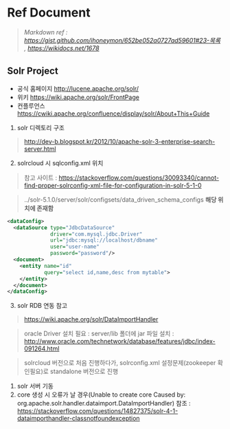 Ref Document
=============
> ###### Markdown ref : https://gist.github.com/ihoneymon/652be052a0727ad59601#23-목록 , https://wikidocs.net/1678

Solr Project 
-------------
* 공식 홈페이지 http://lucene.apache.org/solr/
* 위키 https://wiki.apache.org/solr/FrontPage
* 컨플루언스 https://cwiki.apache.org/confluence/display/solr/About+This+Guide
1. solr 디렉토리 구조
> http://dev-b.blogspot.kr/2012/10/apache-solr-3-enterprise-search-server.html

2. solrcloud 시 sqlconfig.xml 위치
> 참고 사이트 : https://stackoverflow.com/questions/30093340/cannot-find-proper-solrconfig-xml-file-for-configuration-in-solr-5-1-0

> ../solr-5.1.0/server/solr/configsets/data_driven_schema_configs **해당 위치에 존재함**
```xml
<dataConfig>
  <dataSource type="JdbcDataSource" 
              driver="com.mysql.jdbc.Driver"
              url="jdbc:mysql://localhost/dbname" 
              user="user-name" 
              password="password"/>
  <document>
    <entity name="id" 
            query="select id,name,desc from mytable">
    </entity>
  </document>
</dataConfig>
```
3. solr RDB 연동 참고
> https://wiki.apache.org/solr/DataImportHandler

> oracle Driver 설치 필요 : server/lib 폴더에 jar 파일 설치 : http://www.oracle.com/technetwork/database/features/jdbc/index-091264.html

> solrcloud 버전으로 처음 진행하다가, solrconfig.xml 설정문제(zookeeper 확인필요)로 standalone 버전으로 진행

   1. solr 서버 기동
   2. core 생성 시 오류가 날 경우(Unable to create core Caused by: org.apache.solr.handler.dataimport.DataImportHandler)
   참조 : https://stackoverflow.com/questions/14827375/solr-4-1-dataimporthandler-classnotfoundexception
